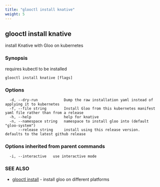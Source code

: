 ```yaml
---
title: "glooctl install knative"
weight: 5
---
```

## glooctl install knative

install Knative with Gloo on kubernetes

### Synopsis

requires kubectl to be installed

```
glooctl install knative [flags]
```

### Options

```
  -d, --dry-run            Dump the raw installation yaml instead of applying it to kubernetes
  -f, --file string        Install Gloo from this kubernetes manifest yaml file rather than from a release
  -h, --help               help for knative
  -n, --namespace string   namespace to install gloo into (default "gloo-system")
      --release string     install using this release version. defaults to the latest github release
```

### Options inherited from parent commands

```
  -i, --interactive   use interactive mode
```

### SEE ALSO

* [glooctl install](../glooctl_install)	 - install gloo on different platforms

